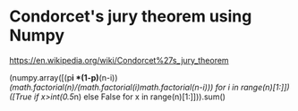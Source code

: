 # Condorcet's jury theorem using Numpy

https://en.wikipedia.org/wiki/Condorcet%27s_jury_theorem

(numpy.array([(p**i *(1-p)**(n-i))*(math.factorial(n)/(math.factorial(i)*math.factorial(n-i))) for i in range(n)[1:]])*([True if x>int(0.5*n) else False for x in range(n)[1:]])).sum()
